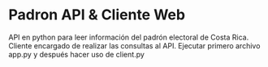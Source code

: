 # Padron API & Cliente Web
API en python para leer información del padrón electoral de Costa Rica.
Cliente encargado de realizar las consultas al API.
Ejecutar primero archivo app.py y después hacer uso de client.py
